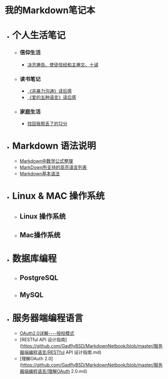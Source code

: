 # 我的Markdown笔记本
* # 个人生活笔记

  * ### 信仰生活
  
    * [决志祷告、使徒信经和主祷文、十诫](./个人生活笔记/信仰生活/决志祷告、使徒信经和主祷文、十诫.md)
    
  * ### 读书笔记
  
    * [《非暴力沟通》读后感](./个人生活笔记/读书笔记/《非暴力沟通》读后感.md)
    * [《爱的五种语言》读后感](./个人生活笔记/读书笔记/《爱的五种语言》读后感.md)
  
  * ### 家庭生活
  
    * [找回我那丢了的12分](./个人生活笔记/家庭生活/找回我那丢了的12分.md)
  
* # Markdown 语法说明

  * [Markdown中数学公式整理](./Markdown语法说明/Markdown中数学公式整理.md)
  * [MarkDown所支持的高亮语言列表](./Markdown语法说明/MarkDown所支持的高亮语言列表.md)
  * [Markdown基本语法](./Markdown语法说明/Markdown基本语法.md)
  
* # Linux & MAC 操作系统

  * ## Linux 操作系统

  * ## Mac操作系统

* # 数据库编程

  * ## PostgreSQL

  * ## MySQL

* # 服务器端编程语言

  * [OAuth2.0详解----授权模式](https://github.com/GadflyBSD/MarkdownNetbook/blob/master/服务器端编程语言/OAuth2.0详解----授权模式.md)
  * [RESTful API 设计指南](https://github.com/GadflyBSD/MarkdownNetbook/blob/master/服务器端编程语言/RESTful API 设计指南.md)
  * [理解OAuth 2.0](https://github.com/GadflyBSD/MarkdownNetbook/blob/master/服务器端编程语言/理解OAuth 2.0.md)

